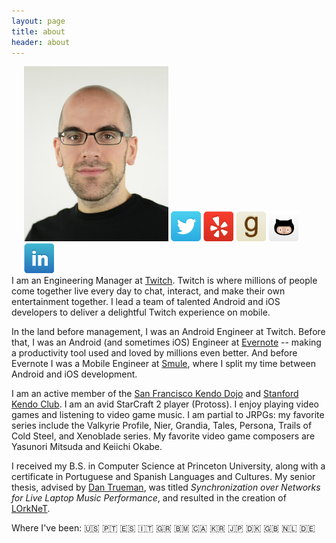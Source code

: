 ```yaml
---
layout: page
title: about 
header: about
---
```


<div style="float: right; padding-left: 20px;">
	<img src="/assets/images/mark_600x728.jpg" width="231" height="280">
	<a href="https://twitter.com/markmcerqueira"><img class="icon" src="/assets/images/webicons/webicon-twitter.png" alt="Twitter"/></a>
	<a href="http://www.yelp.com/user_details?userid=V4unpKMFq8kSHDMw2UW9rQ"><img class="icon" src="/assets/images/webicons/webicon-yelp.png" alt="Yelp"/></a>
	<a href="https://www.goodreads.com/user/show/5555727-mark-cerqueira"><img class="icon" src="/assets/images/webicons/webicon-goodreads.png" alt="GoodReads"/></a>
	<a href="https://github.com/markcerqueira"><img class="icon" src="/assets/images/webicons/webicon-github.png" alt="GitHub"/></a>
	<a href="http://www.linkedin.com/in/markcerqueira/"><img class="icon" src="/assets/images/webicons/webicon-linkedin.png" alt="LinkedIn"/></a>
</div>

I am an Engineering Manager at [Twitch][7]. 
Twitch is where millions of people come together live every day to chat, interact, and make their own entertainment together. 
I lead a team of talented Android and iOS developers to deliver a delightful Twitch experience on mobile. 

In the land before management, I was an Android Engineer at Twitch.
Before that, I was an Android (and sometimes iOS) Engineer at [Evernote][6] -- making a productivity tool used and loved by millions even better. 
And before Evernote I was a Mobile Engineer at [Smule][5], where I split my time between Android and iOS development. 
<!-- I also led Smule's world-class food and culture program. -->

I am an active member of the [San Francisco Kendo Dojo][1] and [Stanford Kendo Club][2]. <!-- , and currently hold the rank of Kendo 1 Kyu. -->
I am an avid StarCraft 2 player (Protoss). 
I enjoy playing video games and listening to video game music. 
I am partial to JRPGs: my favorite series include the Valkyrie Profile, Nier, Grandia, Tales, Persona, Trails of Cold Steel, and Xenoblade series. 
My favorite video game composers are Yasunori Mitsuda and Keiichi Okabe.

I received my B.S. in Computer Science at Princeton University, along with a certificate in Portuguese and Spanish Languages and Cultures. 
My senior thesis, advised by [Dan Trueman][3], was titled *Synchronization over Networks for Live Laptop Music Performance*, and resulted in the creation of [LOrkNeT][4].

Where I've been: 
🇺🇸 <!-- Country of birth -->
🇵🇹 <!-- Country of parent's birth -->
🇪🇸 <!-- Unfortunately parent's birthplace is very close to Spain -->
🇮🇹 <!-- High school AP English trip in Spring 2006 -->
🇬🇷 <!-- High school AP English trip in Spring 2006 -->
🇧🇲 <!-- Princeton Marine Biology Summer 2008, family vacation in Summer 2018 -->
🇨🇦 <!-- Vyenna's wedding in 2012 -->
🇰🇷 <!-- NIME Daejong, Spring 2013 -->
🇯🇵 <!-- Evernote in Japan + 16th World Kendo Championship, Spring 2015 -->
🇩🇰 <!-- NIME 2018 in Copenhagen, Spring 2017 -->
🇬🇧 <!-- Europe Trip, Summer 2018 -->
🇳🇱 <!-- Europe Trip, Summer 2018 -->
🇩🇪 <!-- Europe Trip, Summer 2018 -->

[1]: http://sanfranciscokendo.org/
[2]: http://kendo.stanford.edu/
[3]: http://www.manyarrowsmusic.com/
[4]: http://lorknet.cs.princeton.edu/
[5]: http://www.smule.com/
[6]: http://www.evernote.com/
[7]: https://www.twitch.tv/